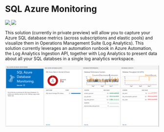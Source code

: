 # SQL Azure Monitoring

<a href="https://portal.azure.com/#create/Microsoft.Template/uri/https%3A%2F%2Fraw.githubusercontent.com%2FAzure%2Fazure-quickstart-templates%2Fmaster%2F101-sqlazure-oms-monitoring%2Fazuredeploy.json" target="_blank">
    <img src="http://azuredeploy.net/deploybutton.png"/>
</a>
<a href="http://armviz.io/#/?load=https%3A%2F%2Fraw.githubusercontent.com%2FAzure%2Fazure-quickstart-templates%2Fmaster%2F101-sqlazure-oms-monitoring%2Fazuredeploy.json" target="_blank">
    <img src="http://armviz.io/visualizebutton.png"/>
</a>

This solution (currently in private preview) will allow you to capture your Azure SQL database metrics (across subscriptions and elastic pools) and visualize them in Operations Management Suite (Log Analytics). This solution currently leverages an automation runbook in Azure Automation, the Log Analytics Ingestion API, together with Log Analytics to present data about all your SQL databses in a single log analytics workspace. 

![alt text](images/SQLAzurePaaS.png "SQL Azure Monitoring")